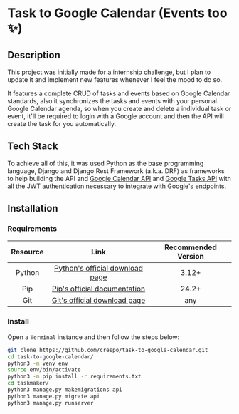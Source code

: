 # Task to Google Calendar (Events too ✨)
## Description
This project was initially made for a internship challenge, but I plan to update it and implement new features whenever I feel the mood to do so.

It features a complete CRUD of tasks and events based on Google Calendar standards, also it synchronizes the tasks and events with your personal Google Calendar agenda, so when you create and delete a individual task or event, it'll be required to login with a Google account and then the API will create the task for you automatically.
## Tech Stack
To achieve all of this, it was used Python as the base programming language, Django and Django Rest Framework (a.k.a. DRF) as frameworks to help building the API and [Google Calendar API](https://developers.google.com/resources/api-libraries/documentation/calendar/v3/python/latest/index.html) and [Google Tasks API](https://developers.google.com/resources/api-libraries/documentation/tasks/v1/python/latest/index.html) with all the JWT authentication necessary to integrate with Google's endpoints.
## Installation
### Requirements
| Resource | Link | Recommended Version |
| :------: | :--: | :-----: |
| Python | [Python's official download page](https://www.python.org/downloads/) | 3.12+ |
| Pip | [Pip's official documentation](https://pip.pypa.io/en/stable/installation/) | 24.2+ |
| Git | [Git's official download page](https://git-scm.com/downloads) | any |
### Install
Open a ``````Terminal`````` instance and then follow the steps below:
```bash
git clone https://github.com/crespo/task-to-google-calendar.git
cd task-to-google-calendar/
python3 -m venv env
source env/bin/activate
python3 -m pip install -r requirements.txt
cd taskmaker/
python3 manage.py makemigrations api
python3 manage.py migrate api
python3 manage.py runserver
```
